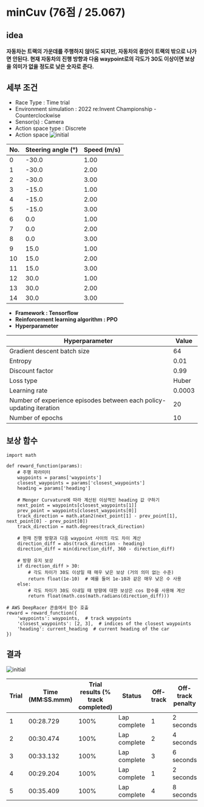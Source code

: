 # minCuv (76점 / 25.067)

## idea
#### 자동차는 트랙의 가운데를 주행하지 않아도 되지만, 자동차의 중앙이 트랙의 밖으로 나가면 안된다. 현재 자동차의 진행 방향과 다음 waypoint로의 각도가 30도 이상이면 보상을 의미가 없을 정도로 낮은 숫자로 준다.

## 세부 조건
- Race Type : Time trial
- Environment simulation : 2022 re:Invent Championship - Counterclockwise
- Sensor(s) : Camera
- Action space type : Discrete
- Action space
![initial](https://github.com/jindora/AWS-DeepRacer/assets/67107084/9dc75b01-330d-46fe-82de-3f130f5b484a)

|No.|	Steering angle (°)|	Speed (m/s)|
|----|-------------------|--------------|
|0|	-30.0|	1.00|
|1|	-30.0|	2.00|
|2|	-30.0|	3.00|
|3|	-15.0|	1.00|
|4|	-15.0|	2.00|
|5|	-15.0|	3.00|
|6|	0.0|	1.00|
|7|	0.0|	2.00|
|8|	0.0|	3.00|
|9|	15.0|	1.00|
|10|	15.0|	2.00|
|11|	15.0|	3.00|
|12|	30.0|	1.00|
|13|	30.0|	2.00|
|14|	30.0|	3.00|

- **Framework : Tensorflow**
- **Reinforcement learning algorithm : PPO**
- **Hyperparameter**

|Hyperparameter|	Value|
|--------------|---------|
|Gradient descent batch size|	64|
|Entropy|	0.01|
|Discount factor|	0.99|
|Loss type|	Huber|
|Learning rate|	0.0003|
|Number of experience episodes between each policy-updating iteration|	20|
|Number of epochs|	10|

## 보상 함수
```
import math

def reward_function(params):
    # 주행 파라미터
    waypoints = params['waypoints']
    closest_waypoints = params['closest_waypoints']
    heading = params['heading']

    # Menger Curvature에 따라 계산된 이상적인 heading 값 구하기
    next_point = waypoints[closest_waypoints[1]]
    prev_point = waypoints[closest_waypoints[0]]
    track_direction = math.atan2(next_point[1] - prev_point[1], next_point[0] - prev_point[0])
    track_direction = math.degrees(track_direction)

    # 현재 진행 방향과 다음 waypoint 사이의 각도 차이 계산
    direction_diff = abs(track_direction - heading)
    direction_diff = min(direction_diff, 360 - direction_diff)

    # 방향 유지 보상
    if direction_diff > 30:
        # 각도 차이가 30도 이상일 때 매우 낮은 보상 (거의 의미 없는 수준)
        return float(1e-10)  # 예를 들어 1e-10과 같은 매우 낮은 수 사용
    else:
        # 각도 차이가 30도 이내일 때 방향에 대한 보상은 cos 함수를 사용해 계산
        return float(math.cos(math.radians(direction_diff)))

# AWS DeepRacer 콘솔에서 함수 호출
reward = reward_function({
    'waypoints': waypoints,  # track waypoints
    'closest_waypoints': [2, 3],  # indices of the closest waypoints
    'heading': current_heading  # current heading of the car
})
```

## 결과

![initial](https://github.com/jindora/AWS-DeepRacer/assets/67107084/460ecda6-e641-429f-8b38-4f31d278df93)

|Trial    |Time (MM:SS.mmm)    |Trial results (% track completed)    |Status    |Off-track|    Off-track penalty    |Crashes    |Crash penalty|
|-------|-------------|------------------------------|-------------|------------|--------------------|----------|--------------|
|1|	00:28.729|	100%|	Lap complete|	1|	2 seconds|	0|	--|
|2|	00:30.474|	100%|	Lap complete|	2|	4 seconds|	0|	--|
|3|	00:33.132|	100%|	Lap complete|	3|	6 seconds|	0|	--|
|4|	00:29.204|	100%|	Lap complete|	1|	2 seconds|	0|	--|
|5|	00:35.409|	100%|	Lap complete|	4|	8 seconds|	0|	--|
